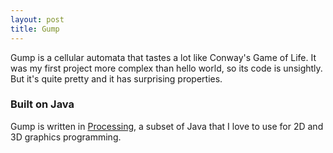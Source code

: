 ```yaml
---
layout: post
title: Gump
---
```


Gump is a cellular automata that tastes a lot like Conway's Game of Life.  It was my first project more complex than hello world, so its code is unsightly.  But it's quite pretty and it has surprising properties.

### Built on Java

Gump is written in [Processing](https://processing.org/), a subset of Java that I love to use for 2D and 3D graphics programming.

